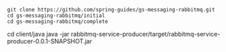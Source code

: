 
```
git clone https://github.com/spring-guides/gs-messaging-rabbitmq.git
cd gs-messaging-rabbitmq/initial
cd gs-messaging-rabbitmq/complete
```

cd client/java
java -jar rabbitmq-service-producer/target/rabbitmq-service-producer-0.0.1-SNAPSHOT.jar